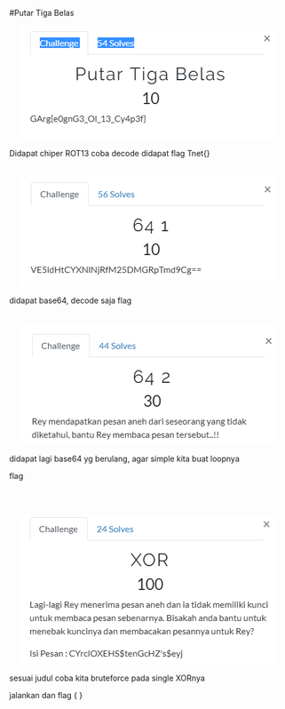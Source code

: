 #Putar Tiga Belas

<p  align="center"><img src="img/crypto1.PNG"/></p>
Didapat chiper ROT13 coba decode didapat flag Tnet{}

<br>
<br>

<p  align="center"><img src="img/crypto2.PNG" /></p>
didapat base64, decode saja flag 
<br>
<br>

<p  align="center"><img src="img/crypto3.PNG"/></p>

didapat lagi base64 yg berulang, agar simple kita buat loopnya 

flag

<br>
<br>
<p  align="center"><img src="img/crypto4.PNG"/></p>
sesuai judul coba kita bruteforce pada single XORnya

jalankan dan flag { }
